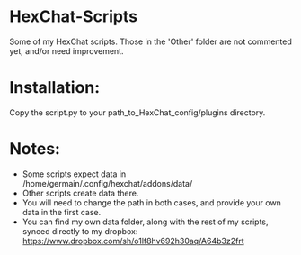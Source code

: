 HexChat-Scripts
===============
Some of my HexChat scripts. Those in the 'Other' folder are not commented yet,
and/or need improvement.

Installation:
=============
Copy the script.py to your path_to_HexChat_config/plugins directory.

Notes:
=====
* Some scripts expect data in /home/germain/.config/hexchat/addons/data/
* Other scripts create data there.
* You will need to change the path in both cases, and provide your own data in
  the first case.
* You can find my own data folder, along with the rest of my scripts, synced
  directly to my dropbox: https://www.dropbox.com/sh/o1lf8hv692h30aq/A64b3z2frt
